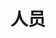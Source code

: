 # 人员

<script setup>
import { VPTeamMembers } from 'vitepress/theme'

// F.F.Y Network人员
const 人员 = [
  {
    avatar: '/01.jpg',
    name: '汝可知jr',
  },
  {
    avatar: '/03.jpg',
    name: '卜粟粟～',
  },
  {
    avatar: '/23.jpg',
    name: 'K·A·Z·U·H·A',
  },
]
</script>
